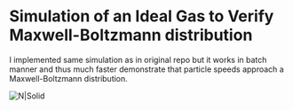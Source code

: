 # Simulation of an Ideal Gas to Verify Maxwell-Boltzmann distribution

I implemented same simulation as in original repo but it works in batch manner and thus much faster
demonstrate that particle speeds approach a Maxwell-Boltzmann distribution.

![N|Solid](/image.png)


